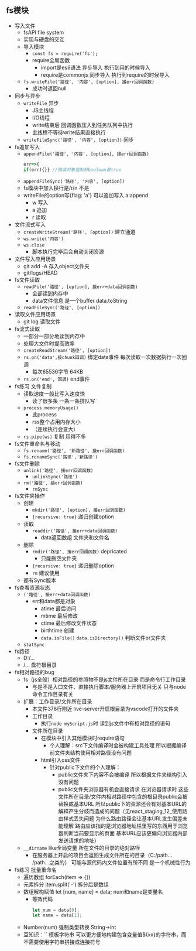## fs模块
- 写入文件
  - fsAPI file system
  - 实现与硬盘的交互
  - 导入模块 
    - `const fs = require('fs');`
    - require全局函数
      - import是es6语法 异步导入 执行到用的时候导入
      - require是commonjs 同步导入 执行到require的时候导入
  - `fs.writeFile('路径', '内容', [option], 接err回调函数)`
    - 成功时返回null
- 同步与异步
  - `writeFile` 异步
    - JS主线程
    - I/O线程
    - write结束后 回调函数压入到任务队列中执行
    - 主线程不等待write结果直接执行
  - `writeFileSync('路径', '内容', [option])` 同步
- fs追加写入
  - `appendFile('路径', '内容', [option], 接err回调函数)`
      ```js
      err=>{
      if(err){}} //错误对象强制转boolean是true
      ```
  - `appendFileSync('路径', '内容', [option])`
  - fs模块中加入换行是/r/n 不是<br>
  - writeFile的option写{flag: 'a'} 可以追加写入 a:append
    - w 写入
    - a 追加
    - r 读取
- 文件流式写入
  - `createWriteStream('路径', [option])` 建立通道
  - `ws.write('内容')`
  - `ws.close`
    - 脚本执行完毕后会自动关闭资源
- 文件写入应用场景
  - git add -A 存入object文件夹
  - git/logs/HEAD
- fs文件读取
  - `readFile('路径', [option], 接err+data回调函数)`
    - 全部读到内存中
    - data文件信息 是一个buffer data.toString
  - `readFileSync('路径', [option])`
- 读取文件应用场景
  - git log 读取文件
- fs流式读取
  - 一部分一部分地读到内存中
  - 处理大文件时提高效率
  - `createReadStream('路径', [option])`
  - `rs.on('data',接chunk回调)` 绑定data事件 每次读取一次数据执行一次回调
    - 每次65536字节 64KB
  - `rs.on('end', 回调)` end事件
- fs练习 文件复制
  - 读取速度一般比写入速度快
    - 读了很多条 一条一条排队写
  - `process.memoryUsage()`
    - 此process
    - rss整个占用内存大小
    - （连续执行会变大）
  - `rs.pipe(ws)` 复制 用得不多
- fs文件重命名与移动
  - `fs.rename('路径', '新路径', 接err回调函数)`
  - `fs.renameSync('路径','新路径')`
- fs文件删除
  - `unlink('路径', 接err回调函数)`
    - `unlinkSync('路径')`
  - `rm('路径', 接err回调函数)`
    - `rmSync`
- fs文件夹操作
  - 创建
    - `mkdir('路径', [option], 接err回调函数)`
    -  `{recursive: true}` 递归创建option
  - 读取
    - `readdir('路径', 接err+data回调函数)`
      - data返回数组 文件夹和文件名
  - 删除
    - `rmdir('路径', 接err回调函数)` depricated
      - 只能删空文件夹
    - `{recursive: true}` 递归删除option
    - `rm` 建议使用
  - 都有Sync版本
- fs查看资源状态
  - `('路径', 接err+data回调函数)`
    - err和data都是对象
      - atime 最后访问
      - mtime 最后修改
      - ctime 最后修改文件状态
      - birthtime 创建
      - `data.isFile()` `data.isDirectory()` 判断文件or文件夹
  - `statSync`
- fs路径
  - D:/...
  - /... 盘符根目录
- fs相对路径的bug
  - fs（js全般）相对路径的参照物不是js文件所在目录 而是命令行工作目录
    - 与是不是入口文件、直接执行脚本/服务器上开启项目无关 只与node命令工作目录有关
  - 扩展：工作目录/文件所在目录
    - 本文件378行附近 live-server开启根目录为vscode打开的文件夹
    - 工作目录
      - 执行`node myScript.js`时 读到js文件中有相对路径的语句
    - 文件所在目录
      - 在模块中引入其他模块时require语句
        - 个人理解：src下文件编译时会被构建工具处理 所以根据编译前文件夹结构使用相对路径没有问题
      - html引入css文件
        - 针对public下文件的个人理解：
          - public文件夹下内容不会被编译 所以根据文件夹结构引入没有问题
          - public文件夹浏览器有机会直接请求 在浏览器请求时 这些文件所在目录/文件内相对路径中包含的根目录public会被替换成基本URL 所以public下的资源还会有对基本URL的解释产生分歧而造成的问题（见react_staging_12_使用路由样式丢失问题 为什么路由路径会让基本URL发生偏差未能理解 路由应该指的是浏览器地址栏里写的东西用于浏览器判断当前要显示的页面 基本URL应该更偏向浏览器内部发送请求的地址）
  - `__dirname` like全局变量 所在文件的目录的绝对路径
    - 在服务器上开启的项目会返回生成文件所在的目录（C:/path... /path...之类的） 可能与源代码内文件位置有所不同 是一个机械性行为
- fs练习 批量重命名
  - 遍历数组 forEach(item => {})
  - 元素拆分 item.split('-') 拆分后是数组
  - 数组解构赋值 let [num, name] = data; num和name是变量名
    - 等效代码
      ```js
      let num = data[0];
      let name = data[1];
      ```
  - Number(num) 强制类型转换 String→int
  - 豆知识：`` 模板字符串 可以更方便地构建包含变量值${xx}的字符串，而不需要使用字符串拼接或连接符号
